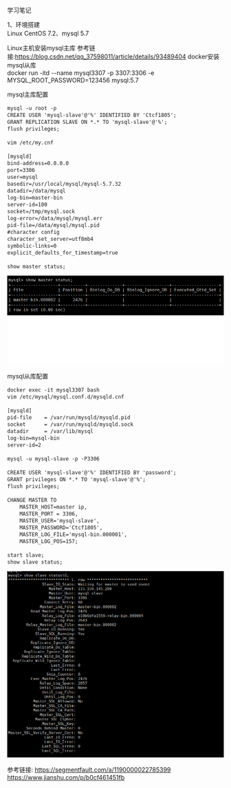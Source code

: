 学习笔记  

1、环境搭建  
Linux CentOS 7.2、mysql 5.7

Linux主机安装mysql主库 参考链接:https://blog.csdn.net/qq_37598011/article/details/93489404
docker安装mysql从库   
docker run -itd --name mysql3307 -p 3307:3306 -e MYSQL_ROOT_PASSWORD=123456 mysql:5.7


mysql主库配置

    mysql -u root -p
    CREATE USER 'mysql-slave'@'%' IDENTIFIED BY 'Ctcf1805';
    GRANT REPLICATION SLAVE ON *.* TO 'mysql-slave'@'%';
    flush privileges;
   
    vim /etc/my.cnf
     
    [mysqld]
    bind-address=0.0.0.0
    port=3306
    user=mysql
    basedir=/usr/local/mysql/mysql-5.7.32
    datadir=/data/mysql
    log-bin=master-bin
    server-id=100
    socket=/tmp/mysql.sock
    log-error=/data/mysql/mysql.err
    pid-file=/data/mysql/mysql.pid
    #character config
    character_set_server=utf8mb4
    symbolic-links=0
    explicit_defaults_for_timestamp=true
    
    show master status;
    
![master status](./master.png)    

mysql从库配置

    docker exec -it mysql3307 bash
    vim /etc/mysql/mysql.conf.d/mysqld.cnf
    
    [mysqld]
    pid-file	= /var/run/mysqld/mysqld.pid
    socket		= /var/run/mysqld/mysqld.sock
    datadir		= /var/lib/mysql
    log-bin=mysql-bin
    server-id=2
    
    mysql -u mysql-slave -p -P3306
    
    CREATE USER 'mysql-slave'@'%' IDENTIFIED BY 'password';
    GRANT privileges ON *.* TO 'mysql-slave'@'%';
    flush privileges;
    
    CHANGE MASTER TO
        MASTER_HOST=master ip,  
        MASTER_PORT = 3306,
        MASTER_USER='mysql-slave',      
        MASTER_PASSWORD='Ctcf1805',   
        MASTER_LOG_FILE='mysql-bin.000001',
        MASTER_LOG_POS=157;
        
    start slave;
    show slave status;

![slave status](.\slave.png) 


参考链接: 
<https://segmentfault.com/a/1190000022785399>
<https://www.jianshu.com/p/b0cf461451fb>
        

    
    
    
 

    

        

